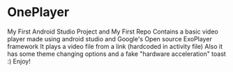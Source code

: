 # OnePlayer
 My First Android Studio Project and My First Repo
 Contains a basic video player made using android studio and Google's Open source ExoPlayer framework
 It plays a video file from a link (hardcoded in activity file)
 Also it has some theme changing options and a fake "hardware acceleration" toast :)
 Enjoy!
